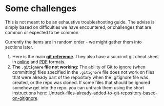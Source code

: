 # Some challenges

This is not meant to be an exhaustive troubleshooting guide. The advise is simply based on difficulties we have encountered, or challenges that are common or expected to be common. 

Currently the items are in random order - we might gather them into sections later. 

1. Here is the main **[git reference](https://training.github.com/)**. They also have a succinct git cheat sheet in [online](https://training.github.com/downloads/github-git-cheat-sheet/) and [PDF](https://training.github.com/downloads/github-git-cheat-sheet.pdf) formats.  
2. **The `.gitignore` file not working:** The ability of Git to ignore (when committing) files specified in the `.gitignore` file does not work on files that were already part of the repository when the .gitignore file was created, or the repo was cloned. If some files that should be ignored somehow get into the repo. you can untrack them using the short instructions here: [Untrack-files-already-added-to-git-repository-based-on-gitignore](http://www.codeblocq.com/2016/01/Untrack-files-already-added-to-git-repository-based-on-gitignore/). 
